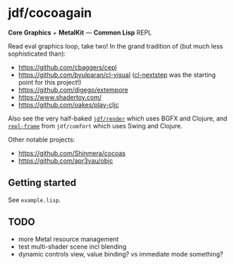 # jdf/cocoagain

**Core Graphics** + **MetalKit** — **Common Lisp** REPL

Read eval graphics loop, take two! In the grand tradition of (but much less sophisticated than):

- https://github.com/cbaggers/cepl
- https://github.com/byulparan/cl-visual ([cl-nextstep](https://github.com/byulparan/cl-nextstep) was the starting point for this project!)
- https://github.com/digego/extempore
- https://www.shadertoy.com/
- https://github.com/oakes/play-cljc
  
Also see the very half-baked [`jdf/render`](https://github.com/jdf-id-au/render)  which uses BGFX and Clojure, and [`repl-frame`](https://github.com/jdf-id-au/comfort/blob/master/src/comfort/ui.clj) from `jdf/comfort` which uses Swing and Clojure.

Other notable projects:

- https://github.com/Shinmera/cocoas
- https://github.com/apr3vau/objc

## Getting started

See `example.lisp`.

## TODO

- more Metal resource management
- test multi-shader scene incl blending
- dynamic controls view, value binding? vs immediate mode something?
